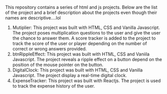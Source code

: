 This repository contains a series of html and js projects. Below are the list of the project and a brief description about the projects even though their names are descriptive....lol

1. Mutiplier: This project was built with HTML, CSS and Vanilla Javascript. The project poses multiplication questions to the user and give the user the chance to answer them. A score tracker is added to the project to track the score of the user or player depending on the number of correct or wrong answers provided.
2. btnRippleEffect: This project was built with HTML, CSS and Vaniila Javascript. The project reveals a ripple effect on a button depend on the position of the mouse pointer on the button.
3. DigitalClock: This project was built with HTML, CSS and Vanilla Javascript. The project display a real-time digital clock.
4. ExpenseTracker: This project was built with Reactjs. The project is used to track the expense history of the user.
